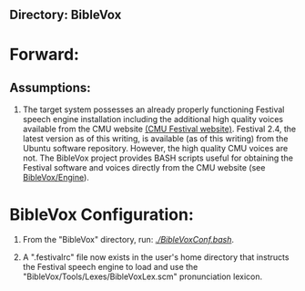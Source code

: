 ## Directory: BibleVox

# Forward:

## Assumptions:

1. The target system possesses an already properly functioning Festival speech engine installation including the additional high quality voices available from the CMU website [(CMU Festival website)](http://www.festvox.org/). Festival 2.4, the latest version as of this writing, is available (as of this writing) from the Ubuntu software repository. However, the high quality CMU voices are not. The BibleVox project provides BASH scripts useful for obtaining the Festival software and voices directly from the CMU website (see [BibleVox/Engine](./Engine/EngineDirDoc.md)).

# BibleVox Configuration:

1. From the "BibleVox" directory, run: *[./BibleVoxConf.bash](./BibleVoxConf.bash)*.

2. A ".festivalrc" file now exists in the user's home directory that instructs the Festival speech engine to load and use the "BibleVox/Tools/Lexes/BibleVoxLex.scm" pronunciation lexicon.
